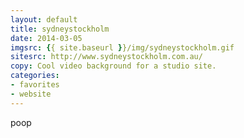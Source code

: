 ```yaml
---
layout: default
title: sydneystockholm
date: 2014-03-05
imgsrc: {{ site.baseurl }}/img/sydneystockholm.gif
sitesrc: http://www.sydneystockholm.com.au/
copy: Cool video background for a studio site.
categories:
- favorites
- website
---
```


poop